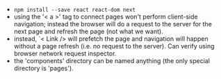 - `npm install --save react react-dom next`
- using the '< a >' tag to connect pages won't perform client-side navigation; instead the browser will do a request to the server for the next page and refresh the page (not what we want).
- instead, `< Link /> will prefetch the page and navigation will happen without a page refresh (i.e. no request to the server). Can verify using browser network request inspector.
- the 'components' directory can be named anything (the only special directory is 'pages').
